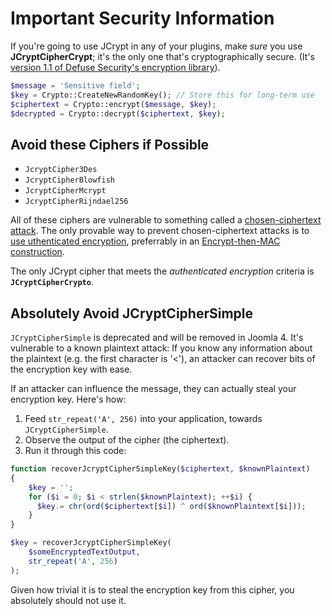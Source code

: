 # Important Security Information

If you're going to use JCrypt in any of your plugins, make *sure* you use **JCryptCipherCrypt**; it's the only one that's cryptographically secure. (It's [version 1.1 of Defuse Security's encryption library](https://github.com/defuse/php-encryption)).

```php
$message = 'Sensitive field';
$key = Crypto::CreateNewRandomKey(); // Store this for long-term use
$ciphertext = Crypto::encrypt($message, $key);
$decrypted = Crypto::decrypt($ciphertext, $key);
```

## Avoid these Ciphers if Possible

* `JcryptCipher3Des`
* `JcryptCipherBlowfish`
* `JcryptCipherMcrypt`
* `JcryptCipherRijndael256`

All of these ciphers are vulnerable to something called a [chosen-ciphertext attack](https://en.wikipedia.org/wiki/Chosen-ciphertext_attack). The only provable way to prevent chosen-ciphertext attacks is to [use uthenticated encryption](https://paragonie.com/blog/2015/05/using-encryption-and-authentication-correctly), preferrably in an [Encrypt-then-MAC construction](http://www.thoughtcrime.org/blog/the-cryptographic-doom-principle/).

The only JCrypt cipher that meets the *authenticated encryption* criteria is **`JCryptCipherCrypto`**.

## Absolutely Avoid JCryptCipherSimple

`JCryptCipherSimple` is deprecated and will be removed in Joomla 4. It's vulnerable to a known plaintext attack: If you know any information about the plaintext (e.g. the first character is '<'), an attacker can recover bits of the encryption key with ease.

If an attacker can influence the message, they can actually steal your encryption key. Here's how:

1. Feed `str_repeat('A', 256)` into your application, towards `JCryptCipherSimple`.
2. Observe the output of the cipher (the ciphertext).
3. Run it through this code:

```php
function recoverJcryptCipherSimpleKey($ciphertext, $knownPlaintext)
{
    $key = '';
    for ($i = 0; $i < strlen($knownPlaintext); ++$i) {
      $key.= chr(ord($ciphertext[$i]) ^ ord($knownPlaintext[$i]));
    }
}

$key = recoverJcryptCipherSimpleKey(
    $someEncryptedTextOutput,
    str_repeat('A', 256)
);
```

Given how trivial it is to steal the encryption key from this cipher, you absolutely should not use it.
